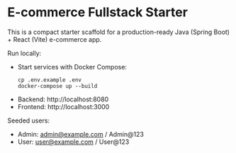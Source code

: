 # E-commerce Fullstack Starter

This is a compact starter scaffold for a production-ready Java (Spring Boot) + React (Vite) e-commerce app.

Run locally:
- Start services with Docker Compose:
  ```
  cp .env.example .env
  docker-compose up --build
  ```
- Backend: http://localhost:8080
- Frontend: http://localhost:3000

Seeded users:
- Admin: admin@example.com / Admin@123
- User: user@example.com / User@123
